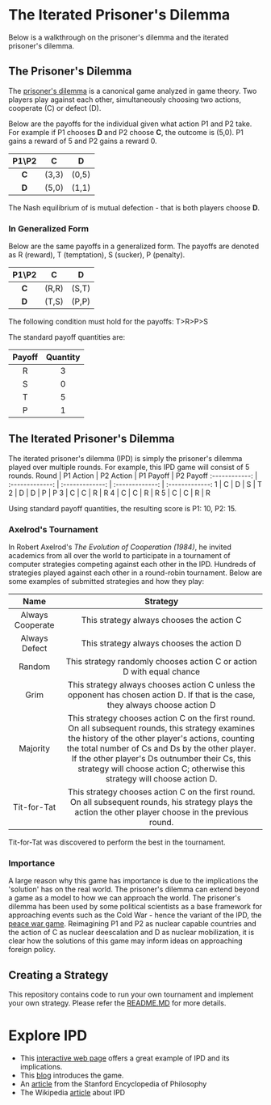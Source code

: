 # The Iterated Prisoner's Dilemma
Below is a walkthrough on the prisoner's dilemma and the iterated prisoner's dilemma.

## The Prisoner's Dilemma
The [prisoner's dilemma](https://en.wikipedia.org/wiki/Prisoner%27s_dilemma) is a canonical game analyzed in game theory. Two players play against each other, simultaneously choosing two actions, cooperate (C) or defect (D).

Below are the payoffs for the individual given what action P1 and P2 take. For example if P1 chooses **D** and P2 choose **C**, the outcome is (5,0). P1 gains a reward of 5 and P2 gains a reward 0.

P1\P2 | C | D
:-------: | :------------: | :-------------:
**C** | (3,3) | (0,5)
**D** | (5,0) | (1,1)

The Nash equilibrium of is mutual defection - that is both players choose **D**.

### In Generalized Form
Below are the same payoffs in a generalized form. The payoffs are denoted as R (reward), T (temptation), S (sucker), P (penalty).

P1\P2 | C | D
:-------: | :------------: | :-------------:
**C** | (R,R) | (S,T)
**D** | (T,S) | (P,P)

The following condition must hold for the payoffs: T>R>P>S

The standard payoff quantities are:

Payoff | Quantity
:-------: | :------------: 
R | 3
S | 0
T | 5
P | 1

## The Iterated Prisoner's Dilemma
The iterated prisoner's dilemma (IPD) is simply the prisoner's dilemma played over multiple rounds. For example, this IPD game will consist of 5 rounds.
Round | P1 Action | P2 Action | P1 Payoff | P2 Payoff
:------------: | :-------------: | :-------------: | :-------------: | :-------------:
1 | C | D | S | T 
2 | D | D | P | P
3 | C | C | R | R
4 | C | C | R | R
5 | C | C | R | R

Using standard payoff quantities, the resulting score is P1: 10, P2: 15.

### Axelrod's Tournament
In Robert Axelrod's *The Evolution of Cooperation (1984)*, he invited academics from all over the world to participate in a tournament of computer strategies competing against each other in the IPD. Hundreds of strategies played against each other in a round-robin tournament. Below are some examples of submitted strategies and how they play:

Name | Strategy
:-------: | :------------: 
Always Cooperate | This strategy always chooses the action C
Always Defect | This strategy always chooses the action D
Random | This strategy randomly chooses action C or action D with equal chance
Grim | This strategy always chooses action C unless the opponent has chosen action D. If that is the case, they always choose action D
Majority | This strategy chooses action C on the first round. On all subsequent rounds, this strategy examines the history of the other player's actions, counting the total number of Cs and Ds by the other player. If the other player's Ds outnumber their Cs, this strategy will choose action C; otherwise this strategy will choose action D.
Tit-for-Tat | This strategy chooses action C on the first round. On all subsequent rounds, his strategy plays the action the other player choose in the previous round.

Tit-for-Tat was discovered to perform the best in the tournament.

### Importance
A large reason why this game has importance is due to the implications the 'solution' has on the real world. The prisoner's dilemma can extend beyond a game as a model to how we can approach the world. The prisoner's dilemma has been used by some political scientists as a base framework for approaching events such as the Cold War - hence the variant of the IPD, the [peace war game](https://en.wikipedia.org/wiki/Peace_war_game). Reimagining P1 and P2 as nuclear capable countries and the action of C as nuclear deescalation and D as nuclear mobilization, it is clear how the solutions of this game may inform ideas on approaching foreign policy.

## Creating a Strategy
This repository contains code to run your own tournament and implement your own strategy. Please refer the [README.MD](https://github.com/saheethao/CODERS-IPD/blob/main/README.MD) for more details.

# Explore IPD
- This [interactive web page](https://ncase.me/trust/) offers a great example of IPD and its implications.
- This [blog](https://webupon.com/blog/iterated-prisoners-dilemma-game/) introduces the game.
- An [article](https://plato.stanford.edu/entries/prisoner-dilemma/) from the Stanford Encyclopedia of Philosophy
- The Wikipedia [article](https://en.wikipedia.org/wiki/Prisoner%27s_dilemma) about IPD